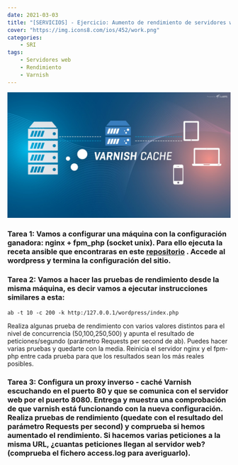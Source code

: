 ```yaml
---
date: 2021-03-03
title: "[SERVICIOS] - Ejercicio: Aumento de rendimiento de servidores web von Varnish"
cover: "https://img.icons8.com/ios/452/work.png"
categories: 
    - SRI
tags:
    - Servidores web
    - Rendimiento
    - Varnish
---
```


![PracticaImg](images/servicios/varnish.jpg "varnish logo")



### Tarea 1: Vamos a configurar una máquina con la configuración ganadora: nginx + fpm_php (socket unix). Para ello ejecuta la receta ansible que encontraras en este [repositorio](https://github.com/josedom24/ansible_nginx_fpm_php) . Accede al wordpress y termina la configuración del sitio.




### Tarea 2: Vamos a hacer las pruebas de rendimiento desde la misma máquina, es decir vamos a ejecutar instrucciones similares a esta:

```shell
ab -t 10 -c 200 -k http:/127.0.0.1/wordpress/index.php
```
Realiza algunas prueba de rendimiento con varios valores distintos para el nivel de concurrencia (50,100,250,500) y apunta el resultado de peticiones/segundo (parámetro Requests per second de ab). Puedes hacer varias pruebas y quedarte con la media. Reinicia el servidor nginx y el fpm-php entre cada prueba para que los resultados sean los más reales posibles.



### Tarea 3: Configura un proxy inverso - caché Varnish escuchando en el puerto 80 y que se comunica con el servidor web por el puerto 8080. Entrega y muestra una comprobación de que varnish está funcionando con la nueva configuración. Realiza pruebas de rendimiento (quedate con el resultado del parámetro Requests per second) y comprueba si hemos aumentado el rendimiento. Si hacemos varias peticiones a la misma URL, ¿cuantas peticiones llegan al servidor web? (comprueba el fichero access.log para averiguarlo).



